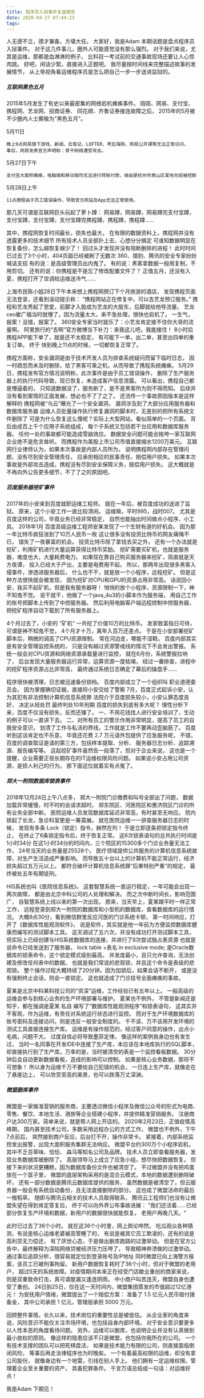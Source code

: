 ```yaml
---
title: 程序员入狱事件复盘报告
date: 2020-04-27 07:44:23
tags:
---
```


人无德不立，德才兼备，方堪大任。
大家好，我是Adam 本期话题是盘点程序员入狱事件。
对于这几件事儿，圈外人可能感觉没有那么强烈。
对于我们来说，尤其是运维，那都是血淋淋的例子。
比科目一考试前的交通事故现场还要让人心惊肉跳。
好吧，闲话少絮，直接进入正题吧。
我尽量按时间线来完整描述故事的发展情节，
从上帝视角看运维程序员是怎么把自己一步一步送进监狱的。

##### 互联网黑色五月

2015年5月发生了有史以来最密集的网络宕机瘫痪事件。
陌陌、网易、支付宝、携程网、艺龙网、招商证券、
同花顺、齐鲁证券接连故障之后，
2015年的5月被不少圈内人士揶揄为"黑色五月"。

5月11日

    晚上9点网易旗下游戏、新闻、云笔记、LOFTER、考拉海购、网易公开课等无法正常访问，
    事后，网易发表官方声明称：骨干网络遭受攻击。

5月27日下午

    支付宝大面积瘫痪，电脑端和移动端均无法进行转账付款，缘由是杭州市萧山区某地光缆被挖断
    
5月28日上午

    11点携程由于员工错误操作，导致官方网站及App无法正常使用。

那几天可谓是互联网巨头玩起了萝卜蹲：
网易蹲，网易蹲，网易蹲完支付宝蹲，支付宝蹲，支付宝蹲，支付宝蹲完携程蹲，携程蹲，携程蹲……

其中，携程网恢复时间最长，损失也最大，
在有限的数据资料上，携程网并没有透露更多的技术细节
所有技术人员全部扑上去，心想分分搞定
可谁知数据明显在恢复备份，怎么越恢复越少了！
回过头才发现并没有阻断删除的进程！
此时时间已过去了3个小时，404页面已经被刷了无数次
360、猎豹、腾讯的安全专家纷纷喊话支招
有的说：是高级管理员出内鬼了。
有的说：黑客拿数据一般用复制，不用剪切。
还有的说：你携程是不是忘了修改配置文件了？
正值五月，还没有入夏，携程打开了空调给运维送冷气……

上海市民陈小姐28日下午本来想上携程网预订下个月旅游的酒店，
发现携程页面无法登录，还看到滚动提示称：
“携程网站正在修复中，可以去艺龙预订服务。”
携程和艺龙秀起了恩爱，前脚才入股成为艺龙的大股东，后脚就给他导流量。
艺龙ceo崔广福当时就懵了，因为流量太大，来不急处理，很快也宕机了。
一生气，报案！没错，报案了。
360安全专家当时就乐了：小艺龙肯定接不住你大哥的流量啊。 
阿里旅行的“去啊”官方微博当下补刀：来我这儿吧，我能接住！
8小时后携程APP能下单了，就是还不太稳定，
有可能下一单，出二单，甚至出四单的重复订单。
终于 快到晚上11点的时候，一切都恢复正常了。

携程方面称，安全漏洞是由于技术开发人员为排查系统疑问而留下临时日志，
因一时疏忽而未及时删除，给了黑客可乘之机，从而导致了携程系统瘫痪。
5月29日，携程发布官方情况说明称，此次事件是由于员工错误操作，
删除了生产服务器上的执行代码导致，现已恢复，未造成客户信息泄露。
可以看出，携程自己都是懵逼着的，
只知道数据没了，服务断了，是不是黑客所为则不得而知。
后续并没有看到案情的正面发展，想必也不了了之了。
还流传一个事故原因版本是这样解释的
携程网被“乌云”曝光了一个安全漏洞，
漏洞涉及到了大部分应用服务器和数据库服务器
运维人员批量操作执行修复漏洞的脚本时，无差别的把所有系统文件删除了
可是为什么恢复这么慢呢？实际上大型网站，看似简单的一个页面。
背后由成百上千个应用子系统组成，
每个子系统又包括若干台应用和数据库服务器。
任何一处的事故都可能造成雪崩效应。
数据安全问题可能会拖垮一家互联网企业绝不是危言耸听。
而携程作为美股上市公司市值直接缩水1200万美元。
互联网行业律师认为，如果本次事故是内部人员所为，
说明携程网内部存在管理问题，没有尽到安全管理责任，
应承担相应的民事责任，赔偿用户损失。
如果本次事故是外部攻击造成，携程没有尽到安全保障义务，赔偿用户损失。
这大概就是不再向外公告更多细节，不了了之的原因吧。

##### 百度服务器挖矿事件

2017年的小安来到百度就职运维工程师。
就在一年后，被百度成功的送进了监狱。
原来，这个小安工作一直比较清闲。
运维嘛，平时995，战时007。
尤其是百度这样的公司，毕竟业务已经非常稳定，
自然也能抽出时间做点小程序、小工具。
2018年1月 百度高级运维工程师安某发现了一个生财有道的好机会。
因为那一年比特币疯狂涨到了10万人民币一枚
这让很多没有投资比特币的网友痛悔不已，
错失了一夜暴富的机会。 投资比特币除了拿钱去买之外，
还有一个办法就是挖矿，利用矿机进行大量运算获得比特币奖励。
挖矿需要买矿机，也就是服务器，难度也大，大量耗费电力。
如果现在靠自己购买服务器来挖矿，简直就是天方夜谭，
投入已经大于产出，主要是电费用不起。
所以，那两年出现很多黑客入侵事件，渗透进服务器后，
什么也不干，就是放一个小程序，远程挖矿。
但是这种方法很快就会被发现，
因为挖矿对CPU和GPU的资源占用非常高。
话说回小安，我买不起矿机，但是我有服务器呀！
悄悄的放个小程序，资源限制一下，神不知鬼不觉。
说干就干，他做了一个java_4u3的小脚本作为服务端，
用自己工作的账号把脚本上传到了中控服务器。
然后利用电脑客户端远程控制中控服务器，
把挖矿程序自动下载到了所有服务器上。

4个月过去了，小安的 ”矿机“ 一共挖了价值10万的比特币。
发家致富指日可待，可谓是神不知鬼不觉，
4个月才十万，离年入百万还差点。
于是在小安部署挖矿脚本后，稍微的调高了CPU资源限制。
常在河边走，哪能不湿鞋。
百度内部其实是有安全管理监控系统的，
只是没有越过资源警戒线的情况下不会发出警报。
系统一般会对CPU资源和网络资源承载量进行监控，
就在6月份，系统警报拉响了，
后台发现大量服务器运行异常，运算资源一度枯竭，
经过一番排查，进程中的挖矿程序资源占比非常高，
最终通过系统日志确定了幕后的操盘手……

程序很快被清理，日志被迅速备份锁档。
百度内部成立了一个组织叫 职业道德委员会。
因为掌握确切证据，直接将小安交给了警察
7月，百度正式起诉小安，认为其犯有非法控制计算机信息系统罪
法院介于百度损失较小，小安认罪态度良好，
决定从轻处罚 最终判处10年刑期
百度的损失到底有多大呢？
理性分析下来，百度不仅没有损失，反而还赚了。
一、不用花钱找人进行安全培训了，生动的例子可以一直讲下去。
二、对所有员工的警示作用非常明显，提高了员工的自我安全意识，
划清了工作与私活的界线，工作就是工作不要再动歪脑筋了。
百度听到这话肯定也不乐意，
毕竟还花费 2.7 万元请外包提供了应急服务呢，
不错，百度的调查取证是请的第三方，包括样本提取、分析、
服务器日志分析、追踪溯源、报告编写等。
这起挖矿事件虽然告一段落了，但对于企业来说，
这也是一个提醒，企业需要正视长期存在的IT运维权限风险问题。
如果说小安占用公司资源，是损人利己的行为。
那下面这位就着实有点冤了。

##### 郑大一附院数据库锁表事件

2018年12月24日上午八点多，
郑大一附院门诊缴费和叫号全部出了问题，
数据加载异常缓慢，时不时的会请求超时。
郑东院区、河医院区和惠济院区门诊的所有业务全部中断。
医院运维人员发现数据库延迟非常高，有时甚至无响应。
院内排起了长龙，急诊科室更是一筹莫展。
就在医院运维一一排查服务器日志的时候，
发现有多条 Lock（锁定）指令，赫然在列！
于是立即逐条把锁定指令终止，
在终止了6条锁定指令后，终于恢复正常。
这6次锁表语句的总共执行时间是1小时34分
在这1小时34分的时间内，三个院区的15300多个门诊业务量无法工作，
24号当天的业务量是25528个。
医疗领域提供公共服务的计算机信息系统故障，对生产生活造成严重影响。
而导致五十台以上的计算机不能正常运行，经济损失超过五万元以上。
都符合破坏计算机信息系统罪“后果特别严重”的规定，
最终被处五年有期徒刑。

HIS系统也叫《医院信息系统》。
这套智慧系统一直运行稳定，一年可能会出现一两次故障，
都是由北京中科公司的人处理和解决。
而之次中断时间长，影响范围广，
自智慧系统上线以来的第一次出现。
原来，当天早上，夏某跟平时一样正常工作，
远程登录到郑大一附院的数据库和小型机的数据库，查看数据库的运行情况。
大概8点30分，看到微信群里反应河医的门诊系统卡顿，
第一时间响应，打开了《数据库性能观测软件》，
说是软件，其实就是他一年前为方便监控数据库健康而编写的测试脚本工具。
这天调试了五六次，并没有成功打开测试脚本工具，
但实际上已经创建与HIS系统数据库的连接，并进行了6次尝试独占表资源
也就是说命令已经发送到了服务器，
lock table +表名 in exclusive mode;
是Oracle数据库的锁表命令，这个锁定模式级别最高，
并发度最小，且只允许查询，无法创建及修改任何表中的数据。
也就是我们常说的悲观锁，并且这个命令是表级的悲观锁。
整个操作过程大概持续了20分钟。因为加锁后，如果会话不断开，
或是没有强制终止会话，则会一直锁定。
这也就造成了门诊挂号全面瘫痪的事故。

夏某是北京中科某科技公司的”资深“运维，工作经验已有五年以上。
一般高级的运维会参与到核心业务的生产环境部署与维护。
夏某也不例外，
不管是新闻还是知乎，都在强调是夏某 私自 编写了“数据库性能观测程序”和锁表语句，
这其实并不客观，作为运维，有责任对系统运行状态进行监控。
而对于生产环境数据库的账号密码及连接访问，则是违反一般安全制度的。
千不该、万不该用开发环境的测试工具直接连接生产库。
运维是有操作规范的，经过客户同意的操作，出点小毛病，问题不大。
过度自信必将导致墨菲定律。
像这样的案例我身边也有发生过，
当时一名同事在开发IDE中连接了生产库，本应该在本地库执行的SQL脚本，
却直接执行到了生产库。万幸的是，当时被清空的表是一个监控看板数据。
30分钟后会自动更新数据看板，造成的影响可以控制。
如果是核心业务数据，那将不可想象！
所以身为运维千万不要给自己犯错的机会，
一日连上生产库，就像走在了悬崖边上，
可以欣赏至高的美景，也可以跌落万丈深渊。

##### 微盟删库事件

微盟是一家做准营销的服务商，主要透过微信小程序及微信公众号的形式为电商、
零售、餐饮、本地生活、酒旅等企业搭建小程序，并提供精准营销服务。
注册商户达300万家。简单来说，就是帮人网上开店的。
2020年2月23日，正值疫情高峰期，
国内甚至技术公司，多数采用远程办公的方式工作，
微盟也不例外，下午7点前后，
突然接到商户反应，后台打不开，操作非常卡。
紧接着，内部系统监控发出报警，出现大面积服务集群无法响应。
微盟平台约300万个小程序宕机，其中不乏百草味、恰恰、
森马等知名公司及品牌。
技术人员立即查看服务器，发现业务数据库被删除了。
高层领导马上成立了应急小组，想尽快把数据恢复。
但接下来的状况更糟糕，因为数据库备份文件也被清空了。
不过微盟并没有把鸡蛋放在一个篮子里，
微盟的底层架构采用的是混合云模式，本地的数据遭到删除破坏，
还有一部分数据是腾讯云数据库提供的服务，
虽然数据是被清空了，但云服务器一般会有系统自动备份，且无法直接删除的部分。
这也成了微盟活命的最后一根稻草。
随即与腾讯云相关的技术人员取得联系，
腾讯云工程师们也没有让微盟失望在得到肯定答复后，
终于可以向外界公布事故进展：
”我们还活着……已经部分恢复生产环境和数据，新用户的数据很快就能恢复。
老用户再晚几天。“

此时已过去了36个小时。
就在这36个小时里，网上舆论哗然。
吃瓜观众各种猜测，有说是核心运维老婆被高管睡了的，
有说是被其它员工欺凌的，还有的说是高利贷无力偿还，
有了厌世心态，于是做出删库跑路的过激举动。
但是在官方公告中，最终解释为深陷网络贷被经济压力压垮了，
导致精神奔溃做的过激举动。
通过事后追踪分析，很容易就定位到登录账号及IP地址
同时微盟已向上海警方报案，该员工已被刑事拘留。
新用户数据恢复耗时了36个小时，但对于微盟的老用户，
超过5天的系统故障。对疫情期间本来正在经受门店歇业重创的商家来说，
则是双重致命打击，真可谓屋漏又逢连阴雨。
中小商户叫苦连天，微盟自身也遭受了重创。
24日到25日，仅在这一天时间内，微盟集团蒸发的市值超过12亿港元！
为安抚用户情绪，微盟提出了一个赔偿方案：
准备了 1.5 亿元人民币赔付拨备金，
其中公司承担 1 亿元，管理层承担 5000 万元。

回顾整件事情，长久以来，技术岗位的重要性总是被低估。
从企业家的角度来说，风险意识不能仅关注市场环境，也包括自身内部环境。
对于安全意识要更多以人性本恶的角度看待问题。
另外，运维可以删库，也说明企业并没有认真做到最小放权的原则。
像这样的隐患应该不只是微盟，也包括你我所在的公司。
一个有技术支撑的团队可以把死棋盘活，
如果是技术能力有限的公司，则直接面临倒闭风险，
等事后再走法律程序也为时晚矣。
一个有着最高权限的运维，却没有拿公司股份，
就像身边有一个地雷，引线在别人手上。
他们拥有一定运维权限。管理着企业至关重要的资产，
具备犯罪条件。
千言万语总结成一句话：对运维好点！

我是Adam 下期见！